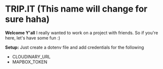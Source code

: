 # TRIP.IT (This name will change for sure haha)

**Welcome Y'all**
I really wanted to work on a project with friends. So if you're here, let's have some fun :)

**Setup:**
Just create a dotenv file and add credentials for the following
- CLOUDINARY_URL
- MAPBOX_TOKEN
